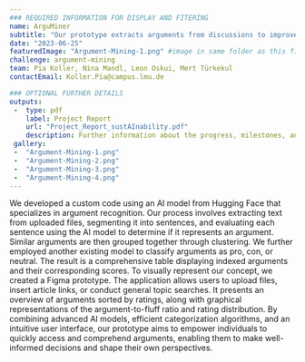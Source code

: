 ```yaml
---
### REQUIRED INFORMATION FOR DISPLAY AND FITERING
name: ArguMiner
subtitle: "Our prototype extracts arguments from discussions to improve decision-making by providing the essence of the conversation."
date: "2023-06-25"
featuredImage: "Argument-Mining-1.png" #image in same folder as this file
challenge: argument-mining
team: Pia Koller, Nina Mandl, Leon Oskui, Mert Türkekul
contactEmail: Koller.Pia@campus.lmu.de

### OPTIONAL FURTHER DETAILS
outputs:
 -  type: pdf
    label: Project Report
    url: "Project_Report_sustAInability.pdf"
    description: Further information about the progress, milestones, and roadblocks.
 gallery:
 -  "Argument-Mining-1.png"
 -  "Argument-Mining-2.png"
 -  "Argument-Mining-3.png"
 -  "Argument-Mining-4.png"
---
```


We developed a custom code using an AI model from Hugging Face that specializes in argument recognition. Our process involves extracting text from uploaded files, segmenting it into sentences, and evaluating each sentence using the AI model to determine if it represents an argument. Similar arguments are then grouped together through clustering. We further employed another existing model to classify arguments as pro, con, or neutral. The result is a comprehensive table displaying indexed arguments and their corresponding scores. To visually represent our concept, we created a Figma prototype. The application allows users to upload files, insert article links, or conduct general topic searches. It presents an overview of arguments sorted by ratings, along with graphical representations of the argument-to-fluff ratio and rating distribution. By combining advanced AI models, efficient categorization algorithms, and an intuitive user interface, our prototype aims to empower individuals to quickly access and comprehend arguments, enabling them to make well-informed decisions and shape their own perspectives.